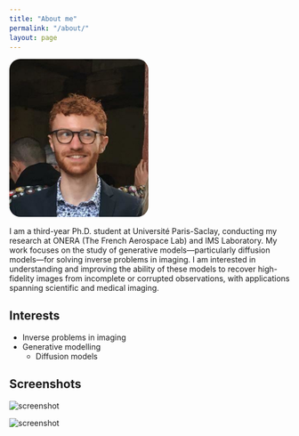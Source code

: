 ```yaml
---
title: "About me"
permalink: "/about/"
layout: page
---
```


<img src="/pp2.jpg" width="250" style="border-radius: 20px;">




I am a third-year Ph.D. student at Université Paris-Saclay, conducting my research at ONERA (The French Aerospace Lab) and IMS Laboratory. My work focuses on the study of generative models—particularly diffusion models—for solving inverse problems in imaging. I am interested in understanding and improving the ability of these models to recover high-fidelity images from incomplete or corrupted observations, with applications spanning scientific and medical imaging.

## Interests

- Inverse problems in imaging
- Generative modelling
    - Diffusion models

## Screenshots



![screenshot](https://user-images.githubusercontent.com/4943215/109431832-b6cac080-7a08-11eb-9c5e-a058680c23a1.png)

![screenshot](https://user-images.githubusercontent.com/4943215/73125194-5f0b8b80-3fa4-11ea-805c-8387187503ad.png)
